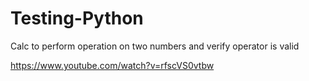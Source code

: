 # Testing-Python
Calc to perform operation on two numbers and verify operator is valid

https://www.youtube.com/watch?v=rfscVS0vtbw

